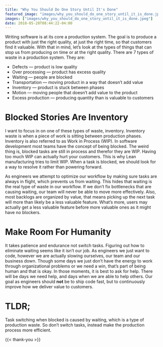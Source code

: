 ```yaml
---
title: "Why You Should Do One Story Until It's Done"
featured_image: "images/why_you_should_do_one_story_until_it_is_done.jpeg"
images: ["images/why_you_should_do_one_story_until_it_is_done.jpeg"]
date: 2018-05-28T08:44:22-04:00
---
```


Writing software is at its core a production system. The goal is to produce a product with just the right quality, at just the right time, so that customers find it valuable. With that in mind, let’s look at the types of things that can stop us from producing on time or at the right quality. There are 7 types of waste in a production system. They are:

- Defects — product is low quality
- Over processing — product has excess quality
- Waiting — people are blocked
- Transportation — moving product in a way that doesn’t add value
- Inventory — product is stuck between phases
- Motion — moving people that doesn’t add value to the product
- Excess production — producing quantity than is valuable to customers

# Blocked Stories Are Inventory

I want to focus in on one of these types of waste, inventory. Inventory waste is when a piece of work is sitting between production phases. Inventory is also referred to as Work in Process (WIP). In software development most teams have the concept of being blocked. The weird thing is, blocked tasks are still in process and therefor they are WIP. Having too much WIP can actually hurt your customers. This is why Lean manufacturing tries to limit WIP. When a task is blocked, we should look for a way to resolve it rather than powering forward.

As engineers we attempt to optimize our workflow by making sure tasks are always in flight, which prevents us from waiting. This hides that waiting is the real type of waste in our workflow. If we don’t fix bottlenecks that are causing waiting, our team will never be able to move more effectively. Also, most backlogs are organized by value, that means picking up the next task will more than likely be a less valuable feature. What’s more, users may actually get a less valuable feature before more valuable ones as it might have no blockers.

# Make Room For Humanity

It takes patience and endurance not switch tasks. Figuring out how to eliminate waiting seems like it isn’t our job. As engineers we just want to code, however we are actually slowing ourselves, our team and our business down. Though some days we just don’t have the energy to work through organizational problems or we need a win, that’s part of being human and that is okay. In those moments, it is best to ask for help. There will be days we need help, and days when we are able to help others. Our goal as engineers should **not** be to ship code fast, but to continuously improve how we deliver value to customers.

# TLDR; 
Task switching when blocked is caused by waiting, which is a type of production waste. So don’t switch tasks, instead make the production process more efficient.

{{< thank-you >}}